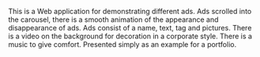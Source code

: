 This is a Web application for demonstrating different ads. Ads scrolled into the carousel, there is a smooth animation of the appearance and disappearance of ads. Ads consist of a name, text, tag and pictures. There is a video on the background for decoration in a corporate style. There is a music to give comfort. Presented simply as an example for a portfolio.
